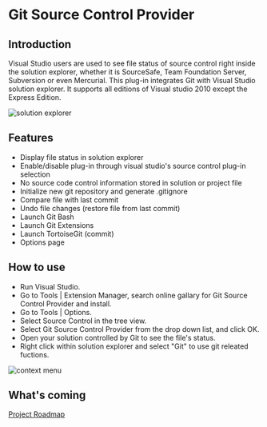 Git Source Control Provider
===========================

Introduction
------------
Visual Studio users are used to see file status of source control right inside the solution explorer, whether it is SourceSafe, Team Foundation Server, Subversion or even Mercurial. This plug-in integrates Git with Visual Studio solution explorer. It supports all editions of Visual studio 2010 except the Express Edition.

![solution explorer](http://gitscc.codeplex.com/Project/Download/FileDownload.aspx?DownloadId=123874)

Features
--------
* Display file status in solution explorer
* Enable/disable plug-in through visual studio's source control plug-in selection
* No source code control information stored in solution or project file
* Initialize new git repository and generate .gitignore 
* Compare file with last commit 
* Undo file changes (restore file from last commit) 
* Launch Git Bash 
* Launch Git Extensions 
* Launch TortoiseGit (commit)
* Options page


How to use
----------
* Run Visual Studio. 
* Go to Tools | Extension Manager, search online gallary for Git Source Control Provider and install. 
* Go to Tools | Options. 
* Select Source Control in the tree view.
* Select Git Source Control Provider from the drop down list, and click OK.
* Open your solution controlled by Git to see the file's status.
* Right click within solution explorer and select "Git" to use git releated fuctions.

![context menu](http://gitscc.codeplex.com/Project/Download/FileDownload.aspx?DownloadId=124585)

What's coming
-----------------
[Project Roadmap](http://gitscc.codeplex.com/wikipage?title=Project%20Roadmap)
